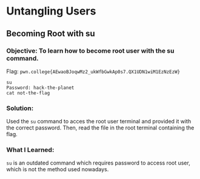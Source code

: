 # Untangling Users
## Becoming Root with su

### Objective: To learn how to become root user with the su command.

Flag: `pwn.college{AEwaoBJoqwMz2_ukWfbGwkAp0s7.QX1UDN1wiM1EzNzEzW}`

```
su
Password: hack-the-planet
cat not-the-flag
```

### Solution:

Used the `su` command to acces the root user terminal and provided it with the correct password. Then, read the file in the root terminal containing the flag.

### What I Learned: 

`su` is an outdated command which requires password to access root user, which is not the method used nowadays.